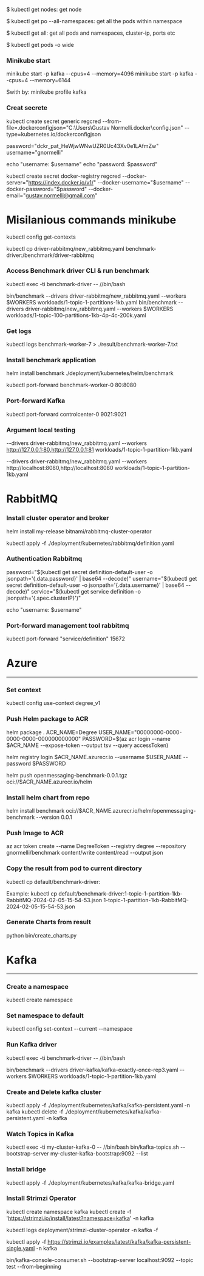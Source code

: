 $ kubectl get nodes: get node

$ kubectl get po --all-namespaces: get all the pods within namespace

$ kubectl get all: get all pods and namespaces, cluster-ip, ports etc

$ kubectl get pods -o wide

### Minikube start

minikube start -p kafka --cpus=4 --memory=4096
minikube start -p kafka --cpus=4 --memory=6144

Swith by:
minikube profile kafka

### Creat secrete

kubectl create secret generic regcred --from-file=.dockerconfigjson="C:\Users\Gustav Normelli\.docker\config.json" --type=kubernetes.io/dockerconfigjson

password="dckr_pat_HeWjwWNwUZR0Uc43Xv0e1LAfmZw"
username="gnormelli"

echo "username: $username"
echo "password: $password"

kubectl create secret docker-registry regcred --docker-server="https://index.docker.io/v1/" --docker-username="$username" --docker-password="$password" --docker-email="gustav.normelli@gmail.com"


# Misilanious commands minikube

kubectl config get-contexts

kubectl cp driver-rabbitmq/new_rabbitmq.yaml benchmark-driver:/benchmark/driver-rabbitmq

### Access Benchmark driver CLI & run benchmark
kubectl exec -ti benchmark-driver -- //bin/bash

bin/benchmark --drivers driver-rabbitmq/new_rabbitmq.yaml --workers $WORKERS workloads/1-topic-1-partitions-1kb.yaml
bin/benchmark --drivers driver-rabbitmq/new_rabbitmq.yaml --workers $WORKERS workloads/1-topic-100-partitions-1kb-4p-4c-200k.yaml

### Get logs 
kubectl logs benchmark-worker-7 > ./result/benchmark-worker-7.txt

### Install benchmark application
helm install benchmark ./deployment/kubernetes/helm/benchmark

kubectl port-forward benchmark-worker-0 80:8080

### Port-forward Kafka

kubectl port-forward controlcenter-0 9021:9021

### Argument local testing

--drivers driver-rabbitmq/new_rabbitmq.yaml --workers http://127.0.0.1:80,http://127.0.0.1:81 workloads/1-topic-1-partition-1kb.yaml

--drivers driver-rabbitmq/new_rabbitmq.yaml --workers http://localhost:8080,http://localhost:8080 workloads/1-topic-1-partition-1kb.yaml

# RabbitMQ

### Install cluster operator and broker

helm install my-release bitnami/rabbitmq-cluster-operator

kubectl apply -f ./deployment/kubernetes/rabbitmq/definition.yaml

### Authentication Rabbitmq

password="$(kubectl get secret definition-default-user -o jsonpath='{.data.password}' | base64 --decode)"
username="$(kubectl get secret definition-default-user -o jsonpath='{.data.username}' | base64 --decode)"
service="$(kubectl get service definition -o jsonpath='{.spec.clusterIP}')"

echo "username: $username"

### Port-forward management tool rabbitmq

kubectl port-forward "service/definition" 15672

# Azure

----------------------------------------------

### Set context

kubectl config use-context degree_v1

### Push Helm package to ACR

helm package .
ACR_NAME=Degree
USER_NAME="00000000-0000-0000-0000-000000000000"
PASSWORD=$(az acr login --name $ACR_NAME --expose-token --output tsv --query accessToken)

helm registry login $ACR_NAME.azurecr.io --username $USER_NAME --password $PASSWORD

helm push openmessaging-benchmark-0.0.1.tgz oci://$ACR_NAME.azurecr.io/helm

### Install helm chart from repo

helm install benchmark oci://$ACR_NAME.azurecr.io/helm/openmessaging-benchmark --version 0.0.1

### Push Image to ACR

az acr token create --name DegreeToken --registry degree --repository gnormelli/benchmark content/write content/read --output json

### Copy the result from pod to current directory

kubectl cp default/benchmark-driver:<sourcefile> <targetfile>

Example:
kubectl cp default/benchmark-driver:1-topic-1-partition-1kb-RabbitMQ-2024-02-05-15-54-53.json 1-topic-1-partition-1kb-RabbitMQ-2024-02-05-15-54-53.json

### Generate Charts from result

python bin/create_charts.py <chartfile>

# Kafka

----------------------------------------------------

### Create a namespace

kubectl create namespace <namespace>

### Set namespace to default

kubectl config set-context --current --namespace <namespace>

### Run Kafka driver

kubectl exec -ti benchmark-driver -- //bin/bash

bin/benchmark --drivers driver-kafka/kafka-exactly-once-rep3.yaml --workers $WORKERS workloads/1-topic-1-partition-1kb.yaml

### Create and Delete kafka cluster

kubectl apply -f ./deployment/kubernetes/kafka/kafka-persistent.yaml -n kafka
kubectl delete -f ./deployment/kubernetes/kafka/kafka-persistent.yaml -n kafka

### Watch Topics in Kafka

kubectl exec -ti my-cluster-kafka-0 -- //bin/bash
bin/kafka-topics.sh --bootstrap-server my-cluster-kafka-bootstrap:9092 --list

### Install bridge

kubectl apply -f ./deployment/kubernetes/kafka/kafka-bridge.yaml

### Install Strimzi Operator

kubectl create namespace kafka
kubectl create -f 'https://strimzi.io/install/latest?namespace=kafka' -n kafka

kubectl logs deployment/strimzi-cluster-operator -n kafka -f

kubectl apply -f https://strimzi.io/examples/latest/kafka/kafka-persistent-single.yaml -n kafka

bin/kafka-console-consumer.sh --bootstrap-server localhost:9092 --topic test --from-beginning

